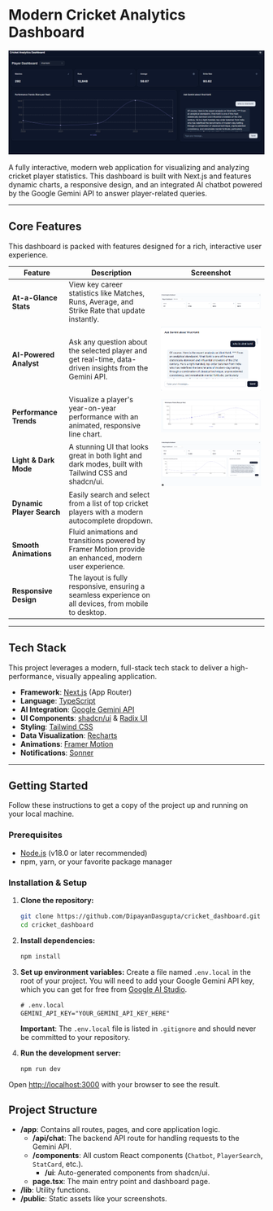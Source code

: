 # Modern Cricket Analytics Dashboard

![Cricket Analytics Dashboard - Dark Mode](public/screenshot-dark.png)

A fully interactive, modern web application for visualizing and analyzing cricket player statistics. This dashboard is built with Next.js and features dynamic charts, a responsive design, and an integrated AI chatbot powered by the Google Gemini API to answer player-related queries.



---

## Core Features

This dashboard is packed with features designed for a rich, interactive user experience.

| Feature                 | Description                                                                                             | Screenshot                                        |
| ----------------------- | ------------------------------------------------------------------------------------------------------- | ------------------------------------------------- |
| **At-a-Glance Stats**   | View key career statistics like Matches, Runs, Average, and Strike Rate that update instantly.            | ![Stat Cards](public/features-stats.png)          |
| **AI-Powered Analyst**  | Ask any question about the selected player and get real-time, data-driven insights from the Gemini API.   | ![AI Chatbot](public/features-chatbot.png)        |
| **Performance Trends**  | Visualize a player's year-on-year performance with an animated, responsive line chart.                  | ![Performance Chart](public/features-chart.png)   |
| **Light & Dark Mode**   | A stunning UI that looks great in both light and dark modes, built with Tailwind CSS and shadcn/ui.       | ![Cricket Dashboard - Light Mode](public/screenshot-light.png) |
| **Dynamic Player Search**| Easily search and select from a list of top cricket players with a modern autocomplete dropdown.        |                                                   |
| **Smooth Animations**   | Fluid animations and transitions powered by Framer Motion provide an enhanced, modern user experience.  |                                                   |
| **Responsive Design**   | The layout is fully responsive, ensuring a seamless experience on all devices, from mobile to desktop.    |                                                   |

---

## Tech Stack

This project leverages a modern, full-stack tech stack to deliver a high-performance, visually appealing application.

-   **Framework**: [Next.js](https://nextjs.org/) (App Router)
-   **Language**: [TypeScript](https://www.typescriptlang.org/)
-   **AI Integration**: [Google Gemini API](https://ai.google.dev/)
-   **UI Components**: [shadcn/ui](https://ui.shadcn.com/) & [Radix UI](https://www.radix-ui.com/)
-   **Styling**: [Tailwind CSS](https://tailwindcss.com/)
-   **Data Visualization**: [Recharts](https://recharts.org/)
-   **Animations**: [Framer Motion](https://www.framer.com/motion/)
-   **Notifications**: [Sonner](https://sonner.emilkowal.ski/)

---

## Getting Started

Follow these instructions to get a copy of the project up and running on your local machine.

### Prerequisites

-   [Node.js](https://nodejs.org/) (v18.0 or later recommended)
-   npm, yarn, or your favorite package manager

### Installation & Setup

1.  **Clone the repository:**
    ```bash
    git clone https://github.com/DipayanDasgupta/cricket_dashboard.git
    cd cricket_dashboard
    ```

2.  **Install dependencies:**
    ```bash
    npm install
    ```

3.  **Set up environment variables:**
    Create a file named `.env.local` in the root of your project. You will need to add your Google Gemini API key, which you can get for free from [Google AI Studio](https://aistudio.google.com/app/apikey).

    ```env
    # .env.local
    GEMINI_API_KEY="YOUR_GEMINI_API_KEY_HERE"
    ```
    **Important**: The `.env.local` file is listed in `.gitignore` and should never be committed to your repository.

4.  **Run the development server:**
    ```bash
    npm run dev
    ```

Open [http://localhost:3000](http://localhost:3000) with your browser to see the result.



## Project Structure

-   **/app**: Contains all routes, pages, and core application logic.
    -   **/api/chat**: The backend API route for handling requests to the Gemini API.
    -   **/components**: All custom React components (`Chatbot`, `PlayerSearch`, `StatCard`, etc.).
        -   **/ui**: Auto-generated components from shadcn/ui.
    -   **page.tsx**: The main entry point and dashboard page.
-   **/lib**: Utility functions.
-   **/public**: Static assets like your screenshots.